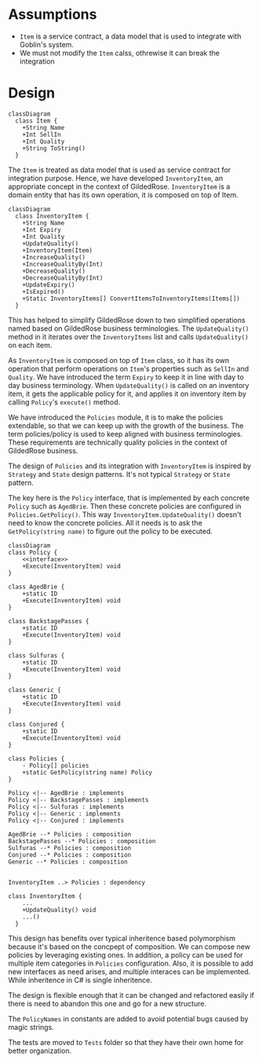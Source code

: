 ﻿# Assumptions

* `Item` is a service contract, a data model that is used to integrate with Goblin's system.
* We must not modify the `Item` calss, othrewise it can break the integration

# Design
```mermaid
classDiagram
  class Item {
	+String Name
    +Int SellIn
	+Int Quality
	+String ToString()
  }
```
The `Item` is treated as data model that is used as service contract for integration purpose. 
Hence, we have developed `InventoryItem`, an appropriate concept in the context of GildedRose.
`InventoryItem` is a domain entity that has its own operation, it is composed on top of Item.

```mermaid
classDiagram
  class InventoryItem {
	+String Name
    +Int Expiry
	+Int Quality
	+UpdateQuality()
	+InventoryItem(Item)
	+IncreaseQuality()
	+IncreaseQualityBy(Int)
	+DecreaseQuality()
	+DecreaseQualityBy(Int)
	+UpdateExpiry()
	+IsExpired()
	+Static InventoryItems[] ConvertItemsToInventoryItems(Items[])
  }
```
This has helped to simplify GildedRose down to two simplified operations named based on GildedRose 
business terminologies. The `UpdateQuality()` method in it iterates over the `InventoryItems` list
and calls `UpdateQuality()` on each item.

As `InventoryItem` is composed on top of `Item` class, so it has its own operation that perform operations
on `Item`'s properties such as `SellIn` and `Quality`. We have introduced the term `Expiry` to keep it 
in line with day to day business terminology. When `UpdateQuality()` is called on an inventory item, 
it gets the applicable policy for it, and applies it on inventory item by calling `Policy`'s 
`execute()` method.

We have introduced the `Policies` module, it is to make the policies extendable, so that we can
keep up with the growth of the business. The term policies/policy is used to keep aligned with 
business terminologies. These requirements are technically quality policies in the context of 
GildedRose business.

The design of `Policies` and its integration with `InventoryItem` is inspired by `Strategy` and `State` 
design patterns. It's not typical `Strategy` or `State` pattern.

The key here is the `Policy` interface, that is implemented by each concrete `Policy` such as `AgedBrie`.
Then these concrete policies are configured in `Policies.GetPolicy()`. 
This way `InventoryItem.UpdateQuality()` doesn't need to know the concrete policies. 
All it needs is to ask the `GetPolicy(string name)` to figure out the policy to be executed.

```mermaid
classDiagram
class Policy {
	<<interface>>
	+Execute(InventoryItem) void
}

class AgedBrie {
	+static ID
	+Execute(InventoryItem) void
}

class BackstagePasses {
	+static ID
	+Execute(InventoryItem) void
}

class Sulfuras {
	+static ID
	+Execute(InventoryItem) void
}

class Generic {
	+static ID
	+Execute(InventoryItem) void
}

class Conjured {
	+static ID
	+Execute(InventoryItem) void
}

class Policies {
    - Policy[] policies
	+static GetPolicy(string name) Policy
}

Policy <|-- AgedBrie : implements
Policy <|-- BackstagePasses : implements
Policy <|-- Sulfuras : implements
Policy <|-- Generic : implements
Policy <|-- Conjured : implements

AgedBrie --* Policies : composition
BackstagePasses --* Policies : composition
Sulfuras --* Policies : composition
Conjured --* Policies : composition
Generic --* Policies : composition


InventoryItem ..> Policies : dependency

class InventoryItem {
    ...
	+UpdateQuality() void
	...()
  }
```

This design has benefits over typical inheritence based polymorphism because it's based on the 
concpept of composition. We can compose new policies by leveraging existing ones. In addition, 
a policy can be used for multiple item categories in `Policies` configuration. Also, it is 
possible to add new interfaces as need arises, and multiple interaces can be implemented. While
inheritence in C# is single inheritence.

The design is flexible enough that it can be changed and refactored easily if there is need to 
abandon this one and go for a new structure.

The `PolicyNames` in constants are added to avoid potential bugs caused by magic strings.

The tests are moved to `Tests` folder so that they have their own home for better organization.